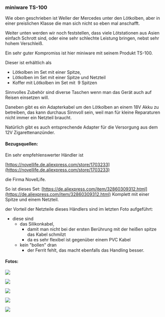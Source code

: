 ### miniware TS-100

Wie oben geschrieben ist Weller der Mercedes unter den Lötkolben, aber in einer preislichen Klasse die man sich nicht so eben mal anschafft. 

Weiter unten werden wir noch feststellen, dass viele Lötstationen aus Asien einfach Schrott sind, oder eine sehr schlechte Leistung bringen, nebst sehr hohem Verschleiß. 

Ein sehr guter Kompromiss ist hier miniware mit seinem Produkt TS-100.

Dieser ist erhältlich als 

*   Lötkolben im Set mit einer Spitze, 
*   Lötkolben im Set mit einer Spitze und Netzteil
*   Koffer mit Lötkolben im Set mit  9 Spitzen

Sinnvolles Zubehör sind diverse Taschen wenn man das Gerät auch auf Reisen einsetzen will. 

Daneben gibt es ein Adapterkabel um den Lötkolben an einem 18V Akku zu betreiben, das kann durchaus Sinnvoll sein, weil man für kleine Reparaturen nicht immer ein Netzteil braucht. 

Natürlich gibt es auch entsprechende Adapter für die Versorgung aus dem 12V Zigarettenanzünder. 

#### Bezugsquellen:

Ein sehr empfehlenswerter Händler ist 

[https://novellife.de.aliexpress.com/store/1703233](https://novellife.de.aliexpress.com/store/1703233)

die Firma NovelLife.

So ist dieses Set: [https://de.aliexpress.com/item/32860309312.html](https://de.aliexpress.com/item/32860309312.html) Komplett mit einer Spitze und einem Netzteil.

der Vorteil der Netzteile dieses Händlers sind im letzten Foto aufgeführt:

*   diese sind 
    *   das Silikonkabel, 
        *   damit man nicht bei der ersten Berührung mit der heißen spitze das Kabel schmilzt
        *   da es sehr flexibel ist gegenüber einem PVC Kabel
    *   kein "bollen" dran 
        *   der Ferrit fehlt, das macht ebenfalls das Handling besser.

#### Fotos:

![](https://user-images.githubusercontent.com/69573151/201530997-fb8ae182-2245-485a-b5a7-53b1eca374cc.jpg)

![](https://user-images.githubusercontent.com/69573151/201531064-f1b81047-bc0c-46c6-ad85-0ffda750196c.jpg)

![](https://user-images.githubusercontent.com/69573151/201531418-e8dab91d-9404-46ff-b7af-ba18474aff39.jpg)

![](https://user-images.githubusercontent.com/69573151/201531941-fcf41208-5243-47ff-919b-2289ab0519b1.jpg)

![](https://user-images.githubusercontent.com/69573151/201531978-20a6ff47-d9ae-4660-bd2a-5dfdeec1358c.jpg)
